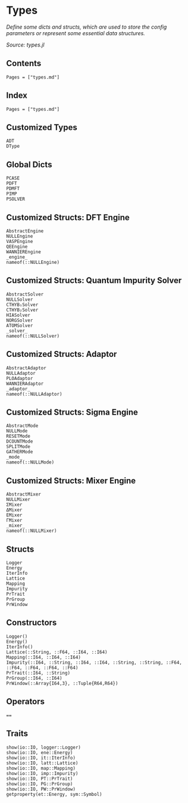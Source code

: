 # Types

*Define some dicts and structs, which are used to store the config parameters or represent some essential data structures.*

*Source: types.jl*

## Contents

```@contents
Pages = ["types.md"]
```

## Index

```@index
Pages = ["types.md"]
```

## Customized Types

```@docs
ADT
DType
```

## Global Dicts

```@docs
PCASE
PDFT
PDMFT
PIMP
PSOLVER
```

## Customized Structs: DFT Engine

```@docs
AbstractEngine
NULLEngine
VASPEngine
QEEngine
WANNIEREngine
_engine_
nameof(::NULLEngine)
```

## Customized Structs: Quantum Impurity Solver

```@docs
AbstractSolver
NULLSolver
CTHYB₁Solver
CTHYB₂Solver
HIASolver
NORGSolver
ATOMSolver
_solver_
nameof(::NULLSolver)
```

## Customized Structs: Adaptor

```@docs
AbstractAdaptor
NULLAdaptor
PLOAdaptor
WANNIERAdaptor
_adaptor_
nameof(::NULLAdaptor)
```

## Customized Structs: Sigma Engine

```@docs
AbstractMode
NULLMode
RESETMode
DCOUNTMode
SPLITMode
GATHERMode
_mode_
nameof(::NULLMode)
```

## Customized Structs: Mixer Engine

```@docs
AbstractMixer
NULLMixer
ΣMixer
ΔMixer
EMixer
ΓMixer
_mixer_
nameof(::NULLMixer)
```

## Structs

```@docs
Logger
Energy
IterInfo
Lattice
Mapping
Impurity
PrTrait
PrGroup
PrWindow
```

## Constructors

```@docs
Logger()
Energy()
IterInfo()
Lattice(::String, ::F64, ::I64, ::I64)
Mapping(::I64, ::I64, ::I64)
Impurity(::I64, ::String, ::I64, ::I64, ::String, ::String, ::F64, ::F64, ::F64, ::F64, ::F64)
PrTrait(::I64, ::String)
PrGroup(::I64, ::I64)
PrWindow(::Array{I64,3}, ::Tuple{R64,R64})
```

## Operators

```@docs
==
```

## Traits

```@docs
show(io::IO, logger::Logger)
show(io::IO, ene::Energy)
show(io::IO, it::IterInfo)
show(io::IO, latt::Lattice)
show(io::IO, map::Mapping)
show(io::IO, imp::Impurity)
show(io::IO, PT::PrTrait)
show(io::IO, PG::PrGroup)
show(io::IO, PW::PrWindow)
getproperty(et::Energy, sym::Symbol)
```
